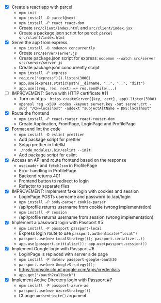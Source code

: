 
* [x] Create a react app with parcel
  * `npm init`
  * `npm install -D parcel@next`
  * `npm install -P react react-dom`
  * Create `src/client/index.html` and `src/client/index.jsx`
  * Create a package.json script for parcel: `parcel src/client/index.html`
* [x] Serve the app from express
  * `npm install -D nodemon concurrently`
  * Create `src/server/server.js`
  * Create package.json script for express: `nodemon --watch src/server src/server/server.js`
  * Create package.json concurrently script
  * `npm install -P express`
  * `require("express")().listen(3000)`
  * `app.use(express.static(path(__dirname, "..", "..", "dist")`
  * `app.use((req, res, next) => res.sendFile(...)`
* [ ] IMPROVEMENT: Serve with HTTP certificate #11
  * Turn on https - `https.createServer({key, cert}, app).listen(3000)`
  * `openssl req -x509 -nodes -keyout server.key -out server.crt -subj "/CN=localhost" -addext "subjectAltName = DNS:localhost"` 
* [x] Route the frontend
  * `npm install -P react-router react-router-dom`
  * Create Application, FrontPage, LoginPage and ProfilePage
* [x] Format and lint the code
  * `npm install -D eslint prettier`
  * Add package script for prettier
  * Setup prettier in IntelliJ
  * `./node_modules/.bin/eslint --init`
  * Add package script for eslint
* [x] Access an API and route frontend based on the response
  * `useLoader` and `fetchJson` in ProfilePage
  * Error handling in ProfilePage
  * Backend returns 401
  * Frontend button to redirect to login
  * Refactor to separate files
* [x] IMPROVEMENT: Implement fake login with cookies and session
  * LoginPage POSTs username and password to /api/login
  * `npm install -P body-parser cookie-parser`
  * /api/profile returns username from cookie (wrong implementation)
  * `npm install -P session`
  * /api/profile returns username from session (wrong implementation)
* [x] Implement a password login with Passport #5
  * `npm install -P passport passport-local`
  * Express login route to use `passport.authenticate("local")`
  * `passport.use(new LocalStrategy()); passport.serialize...()`
  * `app.use(passport.initialize()); app.use(passport.session())`
* [x] Implement Google login with Passport #6
  * LoginPage is replaced with server side page
  * `npm install -P dotenv passport-google-oauth20`
  * `passport.use(new GoogleStrategy());`
  * https://console.cloud.google.com/apis/credentials
  * `app.get("/oauth2callback")`
* [x] Implement Active Directory login with Passport #7
  * `npm install -P passport-azure-ad`
  * `passport.use(nwe AzureStrategy())`
  * Change `authenticate()` argument




